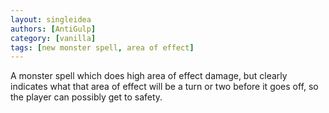 ```yaml
---
layout: singleidea
authors: [AntiGulp]
category: [vanilla]
tags: [new monster spell, area of effect]
---
```

A monster spell which does high area of effect damage, but clearly indicates
what that area of effect will be a turn or two before it goes off, so the player
can possibly get to safety.
